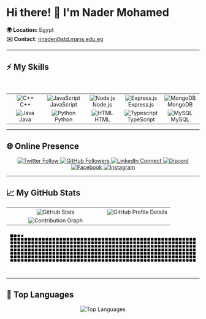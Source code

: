 # Hi there! 👋 I'm Nader Mohamed  
**🌍 Location:** Egypt  
**✉️ Contact:** [nnader@std.mans.edu.eg](mailto:nnader@std.mans.edu.eg)  

---

## ⚡ My Skills  
<br />  
<table align="center">  
  <tr>  
    <td align="center" width="90">  
      <img src="https://techstack-generator.vercel.app/cpp-icon.svg" alt="C++" width="45" height="45" />  
      <br>C++  
    </td>  
    <td align="center" width="90">  
      <img src="https://skillicons.dev/icons?i=js" width="45" height="45" alt="JavaScript" />  
      <br>JavaScript  
    </td>  
    <td align="center" width="90">  
      <img src="https://skillicons.dev/icons?i=nodejs" width="45" height="45" alt="Node.js" />  
      <br>Node.js  
    </td>  
    <td align="center" width="90">  
      <img src="https://skillicons.dev/icons?i=express" width="45" height="45" alt="Express.js" />  
      <br>Express.js  
    </td>  
    <td align="center" width="90">  
      <img src="https://skillicons.dev/icons?i=mongodb" width="45" height="45" alt="MongoDB" />  
      <br>MongoDB  
    </td>  
  </tr>  
  <tr>  
    <td align="center" width="90">  
      <img src="https://skillicons.dev/icons?i=java" width="45" height="45" alt="Java" />  
      <br>Java  
    </td>  
    <td align="center" width="90">  
      <img src="https://skillicons.dev/icons?i=python" width="45" height="45" alt="Python" />  
      <br>Python  
    </td>  
    <td align="center" width="90">  
      <img src="https://skillicons.dev/icons?i=html" width="45" height="45" alt="HTML" />  
      <br>HTML  
    </td>  
    <td align="center" width="90">  
      <img src="https://skillicons.dev/icons?i=typescript" width="45" height="45" alt="Typescript" />  
      <br>TypeScript  
    </td>  
    <td align="center" width="90">  
      <img src="https://skillicons.dev/icons?i=mysql" width="45" height="45" alt="MySQL" />  
      <br>MySQL  
    </td>  
  </tr>  
</table>  

---

## 🌐 Online Presence  
<p align="center">  
  <a href="https://twitter.com/Nader_Moh325">  
    <img src="https://img.shields.io/twitter/follow/Nader_Moh325?logo=twitter&style=for-the-badge&color=0891b2&labelColor=1c1917" alt="Twitter Follow" />  
  </a>  
  <a href="https://github.com/NaderMohamed325">  
    <img src="https://img.shields.io/github/followers/NaderMohamed325?logo=github&style=for-the-badge&color=0891b2&labelColor=1c1917" alt="GitHub Followers" />  
  </a>  
  <a href="https://www.linkedin.com/in/nader-mohamed-b85531234">  
    <img src="https://img.shields.io/badge/LinkedIn-Connect-blue?style=for-the-badge&logo=linkedin" alt="LinkedIn Connect" />  
  </a>  
  <a href="https://discord.com/users/607261528915181568">  
    <img src="https://img.shields.io/badge/Discord-Join-7289DA?style=for-the-badge&logo=discord" alt="Discord" />  
  </a>  
  <a href="https://www.facebook.com/Nader3250">  
    <img src="https://img.shields.io/badge/Facebook-Follow-1877F2?style=for-the-badge&logo=facebook" alt="Facebook" />  
  </a>  
  <a href="http://www.instagram.com/nader_325_0">  
    <img src="https://img.shields.io/badge/Instagram-Follow-E4405F?style=for-the-badge&logo=instagram" alt="Instagram" />  
  </a>  
</p>  

---

## 📈 My GitHub Stats  
<table align="center">  
  <tr>  
    <td align="center" width="45%">  
      <img width="100%" src="https://gh-readme-profile.vercel.app/api?username=NaderMohamed325&theme=neon-dark&hide_border=true" alt="GitHub Stats" />  
    </td>  
    <td align="center" width="55%">  
      <img width="100%" src="https://github-profile-summary-cards.vercel.app/api/cards/profile-details?username=NaderMohamed325&theme=2077" alt="GitHub Profile Details" />  
    </td>  
  </tr>  
    <td align="center" width="60%">  
      <img width="100%" src="https://github-readme-activity-graph.vercel.app/graph/?username=NaderMohamed325&theme=react-dark&hide_border=true" alt="Contribution Graph" />  
    </td>  
  </tr>  
</table>  

<a align="center" href="#📈-my-github-stats">  
  <img align="center" src="https://raw.githubusercontent.com/BEPb/BEPb/output/github-contribution-grid-snake.svg" alt="Contribution Snake" />  
</a>  

---

## 🚀 Top Languages  
<p align="center">  
  <img src="https://github-readme-stats.vercel.app/api/top-langs/?username=NaderMohamed325&langs_count=10&layout=compact&title_color=0891b2&text_color=ffffff&icon_color=0891b2&bg_color=1c1917&hide_border=true" alt="Top Languages" />  
</p>  
